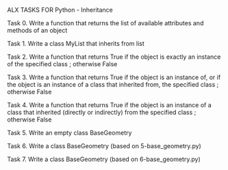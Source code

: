 ALX TASKS FOR Python - Inheritance

Task 0. Write a function that returns the list of available attributes and methods of an object

Task 1. Write a class MyList that inherits from list

Task 2. Write a function that returns True if the object is exactly an instance of the specified class ; otherwise False

Task 3. Write a function that returns True if the object is an instance of, or if the object is an instance of a class that inherited from, the specified class ; otherwise False

Task 4. Write a function that returns True if the object is an instance of a class that inherited (directly or indirectly) from the specified class ; otherwise False

Task 5. Write an empty class BaseGeometry

Task 6. Write a class BaseGeometry (based on 5-base_geometry.py)

Task 7. Write a class BaseGeometry (based on 6-base_geometry.py)
